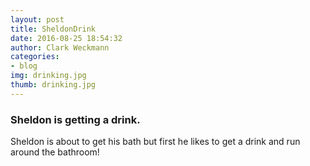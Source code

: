 ```yaml
---
layout: post
title: SheldonDrink
date: 2016-08-25 18:54:32
author: Clark Weckmann
categories:
- blog
img: drinking.jpg
thumb: drinking.jpg
---
```


### Sheldon is getting a drink. 

Sheldon is about to get his bath but first he likes to get a drink and run around the bathroom! 